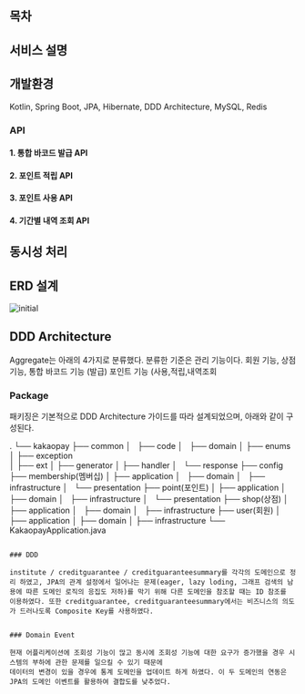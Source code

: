 

<!-- TABLE OF CONTENTS -->
## 목차


## 서비스 설명


## 개발환경
Kotlin, Spring Boot, JPA, Hibernate, DDD Architecture, MySQL, Redis

### API


#### 1. 통합 바코드 발급 API


#### 2. 포인트 적립 API


#### 3. 포인트 사용 API


#### 4. 기간별 내역 조회 API

## 동시성 처리

## ERD 설계
![initial](https://user-images.githubusercontent.com/26380726/218263301-a93873a3-eb0b-4ecd-ba89-2107696d0d85.png)

## DDD Architecture
Aggregate는 아래의 4가지로 분류했다. 분류한 기준은 관리 기능이다.
회원 기능,
상점 기능,
통합 바코드 기능 (발급)
포인트 기능 (사용,적립,내역조회

### Package

패키징은 기본적으로 DDD Architecture 가이드를 따라 설계되었으며, 아래와 같이 구성된다. 

.
└── kakaopay
    ├── common
    │   ├── code
    │   ├── domain
    │   ├── enums
    │   ├── exception  
    │   ├── ext
    │   ├── generator
    │   ├── handler
    │   └── response
    ├── config
    ├── membership(멤버십)
    │   ├── application
    │   ├── domain
    │   ├── infrastructure
    │   └── presentation
    ├── point(포인트)
    │   ├── application
    │   ├── domain
    │   ├── infrastructure
    │   └── presentation
    ├── shop(상점)
    │   ├── application
    │   ├── domain
    │   ├── infrastructure
    ├── user(회원)
    │    ├── application
    │    ├── domain
    │    ├── infrastructure
    └── KakaopayApplication.java
```

### DDD

institute / creditguarantee / creditguaranteesummary를 각각의 도메인으로 정리 하였고, JPA의 관계 설정에서 일어나는 문제(eager, lazy loding, 그래프 검색의 남용에 따른 도메인 로직의 응집도 저하)를 막기 위해 다른 도메인을 참조할 때는 ID 참조를 이용하였다. 또한 creditguarantee, creditguaranteesummary에서는 비즈니스의 의도가 드러나도록 Composite Key를 사용하였다.


### Domain Event

현재 어플리케이션에 조회성 기능이 많고 동시에 조회성 기능에 대한 요구가 증가했을 경우 시스템의 부하에 관한 문제를 일으킬 수 있기 때문에
데이터의 변경이 있을 경우에 통계 도메인을 업데이트 하게 하였다. 이 두 도메인의 연동은 JPA의 도메인 이벤트를 활용하여 결합도를 낮추었다.



